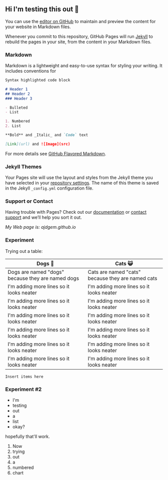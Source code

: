 ## Hi I'm testing this out 🍭

You can use the [editor on GitHub](https://github.com/ajdgem/this-is-a-test/edit/master/index.md) to maintain and preview the content for your website in Markdown files.

Whenever you commit to this repository, GitHub Pages will run [Jekyll](https://jekyllrb.com/) to rebuild the pages in your site, from the content in your Markdown files.

### Markdown

Markdown is a lightweight and easy-to-use syntax for styling your writing. It includes conventions for

```markdown
Syntax highlighted code block

# Header 1
## Header 2
### Header 3

- Bulleted
- List

1. Numbered
2. List

**Bold** and _Italic_ and `Code` text

[Link](url) and ![Image](src)
```

For more details see [GitHub Flavored Markdown](https://guides.github.com/features/mastering-markdown/).

### Jekyll Themes

Your Pages site will use the layout and styles from the Jekyll theme you have selected in your [repository settings](https://github.com/ajdgem/this-is-a-test/settings). The name of this theme is saved in the Jekyll `_config.yml` configuration file.

### Support or Contact

Having trouble with Pages? Check out our [documentation](https://help.github.com/categories/github-pages-basics/) or [contact support](https://github.com/contact) and we’ll help you sort it out.


_My Web page is: ajdgem.github.io_

### Experiment

Trying out a table:

Dogs 🐶 | Cats 😺
-----|-------
Dogs are named "dogs" because they are named dogs | Cats are named "cats" because they are named cats
I'm adding more lines so it looks neater|I'm adding more lines so it looks neater
I'm adding more lines so it looks neater|I'm adding more lines so it looks neater
I'm adding more lines so it looks neater|I'm adding more lines so it looks neater
I'm adding more lines so it looks neater|I'm adding more lines so it looks neater
I'm adding more lines so it looks neater|I'm adding more lines so it looks neater
I'm adding more lines so it looks neater|I'm adding more lines so it looks neater


`Insert items here`



### Experiment #2

- I'm
- testing
- out
- a
- list
- okay?

hopefully that'll work.

1. Now
2. trying
3. out
4. a
5. numbered
6. chart
